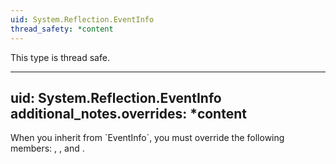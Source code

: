 ```yaml
---
uid: System.Reflection.EventInfo
thread_safety: *content
---
```


This type is thread safe.


---
uid: System.Reflection.EventInfo
additional_notes.overrides: *content
---

<p>When you inherit from `EventInfo`, you must override the following members: <xref href="System.Reflection.EventInfo.GetAddMethod(System.Boolean)"></xref>, <xref href="System.Reflection.EventInfo.GetRemoveMethod(System.Boolean)"></xref>, and <xref href="System.Reflection.EventInfo.GetRaiseMethod(System.Boolean)"></xref>.</p>


